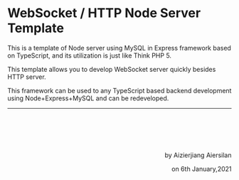 # WebSocket / HTTP Node Server Template 
This is a template of Node server using MySQL in Express framework based on TypeScript, and its utilization is just like Think PHP 5.

This template allows you to develop WebSocket server quickly besides HTTP server.

This framework can be used to any TypeScript based backend development using Node+Express+MySQL and can be redeveloped.

---
<br><br><br><br>

<p align="right">by Aizierjiang Aiersilan</p>
<p align="right">on 6th January,2021</p>
